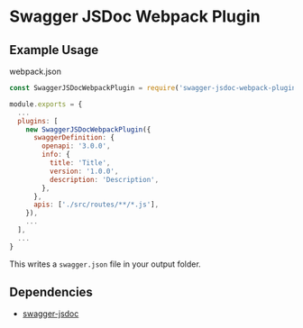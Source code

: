 # Swagger JSDoc Webpack Plugin

## Example Usage

webpack.json
```javascript
const SwaggerJSDocWebpackPlugin = require('swagger-jsdoc-webpack-plugin');

module.exports = {
  ...
  plugins: [
    new SwaggerJSDocWebpackPlugin({
      swaggerDefinition: {
        openapi: '3.0.0',
        info: {
          title: 'Title',
          version: '1.0.0',
          description: 'Description',
        },
      },
      apis: ['./src/routes/**/*.js'],
    }),
    ...
  ],
  ...
}
```

This writes a `swagger.json` file in your output folder.

## Dependencies
- [swagger-jsdoc](https://github.com/Surnet/swagger-jsdoc)